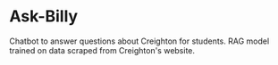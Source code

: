 # Ask-Billy
Chatbot to answer questions about Creighton for students. RAG model trained on data scraped from Creighton's website.
